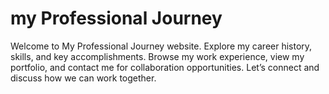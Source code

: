 # my Professional Journey
Welcome to My Professional Journey website. Explore my career history, skills, and key accomplishments. Browse my work experience, view my portfolio, and contact me for collaboration opportunities. Let’s connect and discuss how we can work together.

